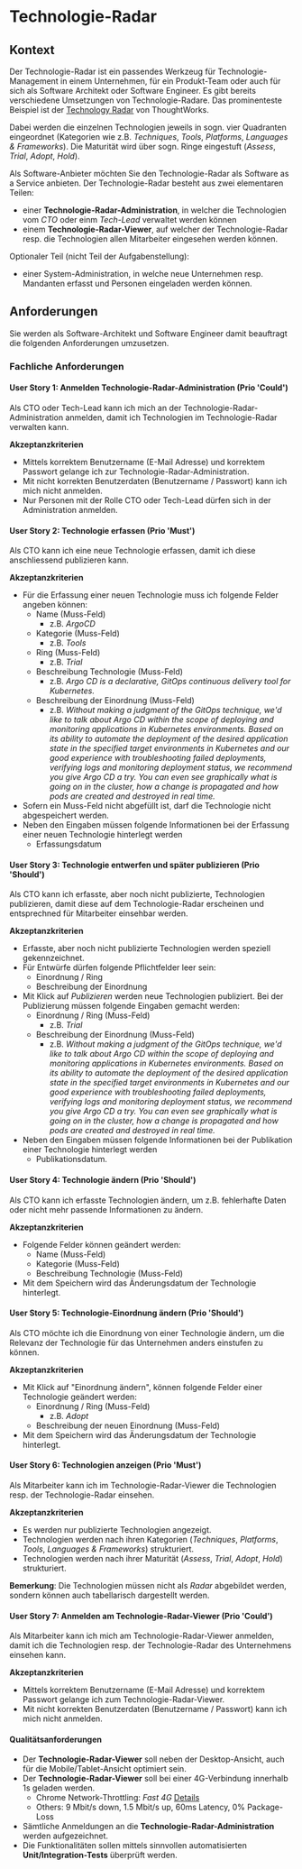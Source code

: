 # Technologie-Radar

## Kontext

Der Technologie-Radar ist ein passendes Werkzeug für Technologie-Management in einem Unternehmen, für ein Produkt-Team oder auch für sich als Software Architekt oder Software Engineer. Es gibt bereits verschiedene Umsetzungen von Technologie-Radare. Das prominenteste Beispiel ist der [Technology Radar](https://www.thoughtworks.com/de-de/radar) von ThoughtWorks.

Dabei werden die einzelnen Technologien jeweils in sogn. vier Quadranten eingeordnet (Kategorien wie z.B. *Techniques*, *Tools*, *Platforms*, *Languages & Frameworks*). Die Maturität wird über sogn. Ringe eingestuft (*Assess*, *Trial*, *Adopt*, *Hold*).

Als Software-Anbieter möchten Sie den Technologie-Radar als Software as a Service anbieten. Der Technologie-Radar besteht aus zwei elementaren Teilen:

* einer **Technologie-Radar-Administration**, in welcher die Technologien vom *CTO* oder einm *Tech-Lead* verwaltet werden können
* einem **Technologie-Radar-Viewer**, auf welcher der Technologie-Radar resp. die Technologien allen Mitarbeiter eingesehen werden können.
 
Optionaler Teil (nicht Teil der Aufgabenstellung):
* einer System-Administration, in welche neue Unternehmen resp. Mandanten erfasst und Personen eingeladen werden können.

## Anforderungen

Sie werden als Software-Architekt und Software Engineer damit beauftragt die folgenden Anforderungen umzusetzen.

### Fachliche Anforderungen

#### User Story 1: Anmelden Technologie-Radar-Administration (Prio 'Could')

Als CTO oder Tech-Lead kann ich mich an der Technologie-Radar-Administration anmelden, damit ich Technologien im Technologie-Radar verwalten kann.

**Akzeptanzkriterien**

* Mittels korrektem Benutzername (E-Mail Adresse) und korrektem Passwort gelange ich zur Technologie-Radar-Administration.
* Mit nicht korrekten Benutzerdaten (Benutzername / Passwort) kann ich mich nicht anmelden.
* Nur Personen mit der Rolle CTO oder Tech-Lead dürfen sich in der Administration anmelden.

#### User Story 2: Technologie erfassen (Prio 'Must')

Als CTO kann ich eine neue Technologie erfassen, damit ich diese anschliessend publizieren kann.

**Akzeptanzkriterien**

* Für die Erfassung einer neuen Technologie muss ich folgende Felder angeben können:
    * Name (Muss-Feld)
        * z.B. *ArgoCD*
    * Kategorie (Muss-Feld)
        * z.B. *Tools*
    * Ring (Muss-Feld)
        * z.B. *Trial*
    * Beschreibung Technologie (Muss-Feld)
        * z.B. *Argo CD is a declarative, GitOps continuous delivery tool for Kubernetes.*
    * Beschreibung der Einordnung (Muss-Feld)
        * z.B. *Without making a judgment of the GitOps technique, we'd like to talk about Argo CD within the scope of deploying and monitoring applications in Kubernetes environments. Based on its ability to automate the deployment of the desired application state in the specified target environments in Kubernetes and our good experience with troubleshooting failed deployments, verifying logs and monitoring deployment status, we recommend you give Argo CD a try. You can even see graphically what is going on in the cluster, how a change is propagated and how pods are created and destroyed in real time.*    
* Sofern ein Muss-Feld nicht abgefüllt ist, darf die Technologie nicht abgespeichert werden.
* Neben den Eingaben müssen folgende Informationen bei der Erfassung einer neuen Technologie hinterlegt werden
    * Erfassungsdatum

#### User Story 3: Technologie entwerfen und später publizieren (Prio 'Should')

Als CTO kann ich erfasste, aber noch nicht publizierte, Technologien publizieren, damit diese auf dem Technologie-Radar erscheinen und entsprechned für Mitarbeiter einsehbar werden.

**Akzeptanzkriterien**

* Erfasste, aber noch nicht publizierte Technologien werden speziell gekennzeichnet.
* Für Entwürfe dürfen folgende Pflichtfelder leer sein:
    * Einordnung / Ring 
    * Beschreibung der Einordnung
* Mit Klick auf *Publizieren* werden neue Technologien publiziert. Bei der Publizierung müssen folgende Eingaben gemacht werden:
    * Einordnung / Ring (Muss-Feld)
        * z.B. *Trial*
    * Beschreibung der Einordnung (Muss-Feld)
        * z.B. *Without making a judgment of the GitOps technique, we'd like to talk about Argo CD within the scope of deploying and monitoring applications in Kubernetes environments. Based on its ability to automate the deployment of the desired application state in the specified target environments in Kubernetes and our good experience with troubleshooting failed deployments, verifying logs and monitoring deployment status, we recommend you give Argo CD a try. You can even see graphically what is going on in the cluster, how a change is propagated and how pods are created and destroyed in real time.*
* Neben den Eingaben müssen folgende Informationen bei der Publikation einer Technologie hinterlegt werden
    * Publikationsdatum.

#### User Story 4: Technologie ändern (Prio 'Should')

Als CTO kann ich erfasste Technologien ändern, um z.B. fehlerhafte Daten oder nicht mehr passende Informationen zu ändern.

**Akzeptanzkriterien**

* Folgende Felder können geändert werden:
    * Name (Muss-Feld)
    * Kategorie (Muss-Feld)
    * Beschreibung Technologie (Muss-Feld)
* Mit dem Speichern wird das Änderungsdatum der Technologie hinterlegt.

#### User Story 5: Technologie-Einordnung ändern (Prio 'Should')

Als CTO möchte ich die Einordnung von einer Technologie ändern, um die Relevanz der Technologie für das Unternehmen anders einstufen zu können.

**Akzeptanzkriterien**

* Mit Klick auf "Einordnung ändern", können folgende Felder einer Technologie geändert werden:
    * Einordnung / Ring (Muss-Feld)
        * z.B. *Adopt*
    * Beschreibung der neuen Einordnung (Muss-Feld)
* Mit dem Speichern wird das Änderungsdatum der Technologie hinterlegt.

#### User Story 6: Technologien anzeigen (Prio 'Must')

Als Mitarbeiter kann ich im Technologie-Radar-Viewer die Technologien resp. der Technologie-Radar einsehen.

**Akzeptanzkriterien**

* Es werden nur publizierte Technologien angezeigt.
* Technologien werden nach ihren Kategorien (*Techniques*, *Platforms*, *Tools*, *Languages & Frameworks*) strukturiert.
* Technologien werden nach ihrer Maturität (*Assess*, *Trial*, *Adopt*, *Hold*) strukturiert.

**Bemerkung**: Die Technologien müssen nicht als *Radar* abgebildet werden, sondern können auch tabellarisch dargestellt werden.

#### User Story 7: Anmelden am Technologie-Radar-Viewer (Prio 'Could')

Als Mitarbeiter kann ich mich am Technologie-Radar-Viewer anmelden, damit ich die Technologien resp. der Technologie-Radar des Unternehmens einsehen kann.

**Akzeptanzkriterien**

* Mittels korrektem Benutzername (E-Mail Adresse) und korrektem Passwort gelange ich zum Technologie-Radar-Viewer.
* Mit nicht korrekten Benutzerdaten (Benutzername / Passwort) kann ich mich nicht anmelden.

#### Qualitätsanforderungen

* Der **Technologie-Radar-Viewer** soll neben der Desktop-Ansicht, auch für die Mobile/Tablet-Ansicht optimiert sein.
* Der **Technologie-Radar-Viewer** soll bei einer 4G-Verbindung innerhalb 1s geladen werden.
  * Chrome Network-Throttling: _Fast 4G_ [Details](https://github.com/ChromeDevTools/devtools-frontend/blob/817e20b1b51181ddc1da58c5b339c6eaf34b16cd/front_end/core/sdk/NetworkManager.ts#L452)
  * Others: 9 Mbit/s down, 1.5 Mbit/s up, 60ms Latency, 0% Package-Loss
* Sämtliche Anmeldungen an die **Technologie-Radar-Administration** werden aufgezeichnet.
* Die Funktionalitäten sollen mittels sinnvollen automatisierten **Unit/Integration-Tests** überprüft werden.

